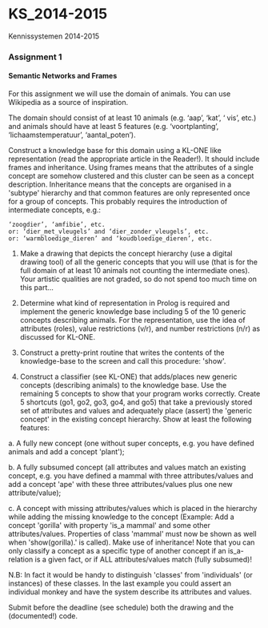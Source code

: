 # KS_2014-2015
Kennissystemen 2014-2015

### Assignment 1

#### Semantic Networks and Frames

For this assignment we will use the domain of animals. You can use Wikipedia as a source of inspiration.

The domain should consist of at least 10 animals (e.g. ‘aap’, ‘kat’, ‘ vis’, etc.) and animals should have at least 5 features (e.g. ‘voortplanting’, ‘lichaamstemperatuur’, ‘aantal_poten’).

Construct a knowledge base for this domain using a KL-ONE like representation (read the appropriate article in the Reader!). It should include frames and inheritance. Using frames means that the attributes of a single concept are somehow clustered and this cluster can be seen as a concept description. Inheritance means that the concepts are organised in a 'subtype' hierarchy and that common features are only represented once for a group of concepts. This probably requires the introduction of intermediate concepts, e.g.:

    ‘zoogdier’, ‘amfibie’, etc.
    or: ‘dier_met_vleugels’ and ‘dier_zonder_vleugels’, etc.
    or: ‘warmbloedige_dieren’ and ‘koudbloedige_dieren’, etc.

 1. Make a drawing that depicts the concept hierarchy (use a digital drawing tool) of all the generic concepts that you will use (that is for the full domain of at least 10 animals not counting the intermediate ones). Your artistic qualities are not graded, so do not spend too much time on this part...

2. Determine what kind of representation in Prolog is required and implement the generic knowledge base including 5 of the 10 generic concepts describing animals. For the representation, use the idea of attributes (roles), value restrictions (v/r), and number restrictions (n/r) as discussed for KL-ONE.

3. Construct a pretty-print routine that writes the contents of the knowledge-base to the screen and call this procedure: 'show'.

4. Construct a classifier (see KL-ONE) that adds/places new generic concepts (describing animals) to the knowledge base. Use the remaining 5 concepts to show that your program works correctly. Create 5 shortcuts (go1, go2, go3, go4, and go5) that take a previously stored set of attributes and values and adequately place (assert) the 'generic concept' in the existing concept hierarchy. Show at least the following features:

a. A fully new concept (one without super concepts, e.g. you have defined animals and add a concept 'plant');

b. A fully subsumed concept (all attributes and values match an existing concept, e.g. you have defined a mammal with three attributes/values and add a concept 'ape' with these three attributes/values plus one new attribute/value);

c.  A concept with missing attributes/values which is placed in the hierarchy while adding the missing knowledge to the concept (Example: Add a concept 'gorilla' with property 'is_a mammal' and some other attributes/values. Properties of class 'mammal' must now be shown as well when 'show(gorilla).' is called). Make use of inheritance!
Note that you can only classify a concept as a specific type of another concept if an is_a-relation is a given fact, or if ALL attributes/values match (fully subsumed)!

N.B: In fact it would be handy to distinguish 'classes' from 'individuals' (or instances) of these classes. In the last example you could assert an individual monkey and have the system describe its attributes and values.

Submit before the deadline (see schedule) both the drawing and the (documented!) code.
